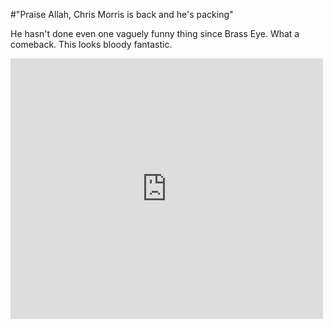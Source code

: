#"Praise Allah, Chris Morris is back and he's packing"


 <p>He hasn't done even one vaguely funny thing since Brass Eye. What a comeback. This looks bloody fantastic.</p>
<p><iframe src="http://www.youtube.com/embed/yGk2TojOd-4?wmode=transparent" allowfullscreen frameborder="0" height="417" width="500"></iframe></p>
<p>&nbsp;</p>
 
